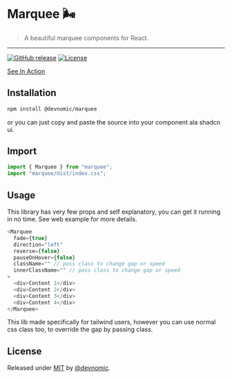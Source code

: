 # Marquee 🌬️

> A beautiful marquee components for React.

---

[![GitHub release](https://img.shields.io/github/release/devnomic/marquee?include_prereleases=&sort=semver&color=blue)](https://github.com/devnomic/marquee/releases/)
[![License](https://img.shields.io/badge/License-MIT-blue)](#license)

[See In Action](https://marquee.vercel.app)

## Installation

```bash
npm install @devnomic/marquee
```

or you can just copy and paste the source into your component ala shadcn ui.

## Import

```ts
import { Marquee } from "marquee";
import "marquee/dist/index.css";
```

## Usage

This library has very few props and self explanatory, you can get it running in no time. See web example for more details.

```ts
<Marquee
  fade={true}
  direction="left"
  reverse={false}
  pauseOnHover={false}
  className="" // pass class to change gap or speed
  innerClassName="" // pass class to change gap or speed
>
  <div>Content 1</div>
  <div>Content 2</div>
  <div>Content 3</div>
  <div>Content 4</div>
</Marquee>
```

This lib made specifically for tailwind users, however you can use normal css class too, to override the gap by passing class.

## License

Released under [MIT](/LICENSE) by [@devnomic](https://github.com/devnomic).
